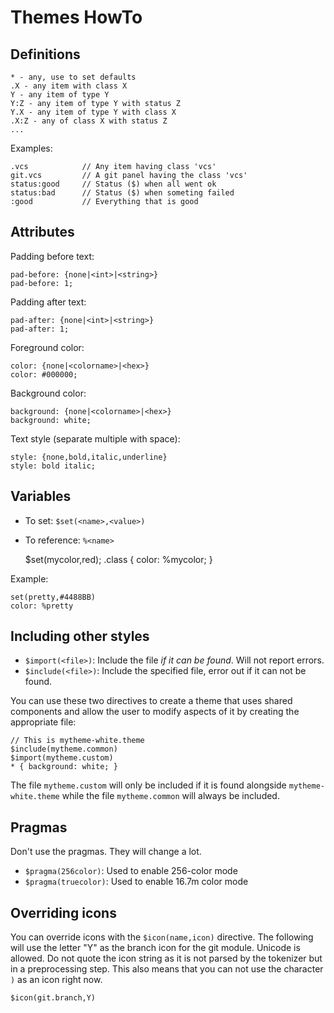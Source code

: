 Themes HowTo
============


## Definitions

    * - any, use to set defaults
    .X - any item with class X
    Y - any item of type Y
    Y:Z - any item of type Y with status Z
    Y.X - any item of type Y with class X
    .X:Z - any of class X with status Z
    ...

Examples:

    .vcs            // Any item having class 'vcs'
    git.vcs         // A git panel having the class 'vcs'
    status:good     // Status ($) when all went ok
    status:bad      // Status ($) when someting failed
    :good           // Everything that is good


## Attributes

Padding before text:

    pad-before: {none|<int>|<string>}
    pad-before: 1;

Padding after text:
    
    pad-after: {none|<int>|<string>}
    pad-after: 1;

Foreground color:
    
    color: {none|<colorname>|<hex>}
    color: #000000;

Background color:
    
    background: {none|<colorname>|<hex>}
    background: white;

Text style (separate multiple with space):

    style: {none,bold,italic,underline}
    style: bold italic;

## Variables

 * To set: `$set(<name>,<value>)`
 * To reference: `%<name>`

    $set(mycolor,red);
    .class {
        color: %mycolor;
    }

Example:

    set(pretty,#4488BB)
    color: %pretty

## Including other styles

 * `$import(<file>)`: Include the file *if it can be found*. Will not report errors.
 * `$include(<file>)`: Include the specified file, error out if it can not be found.

You can use these two directives to create a theme that uses shared components and allow
the user to modify aspects of it by creating the appropriate file:

    // This is mytheme-white.theme
    $include(mytheme.common)
    $import(mytheme.custom)
    * { background: white; }

The file `mytheme.custom` will only be included if it is found alongside `mytheme-white.theme`
while the file `mytheme.common` will always be included.

## Pragmas

Don't use the pragmas. They will change a lot.

 * `$pragma(256color)`: Used to enable 256-color mode
 * `$pragma(truecolor)`: Used to enable 16.7m color mode

## Overriding icons

You can override icons with the `$icon(name,icon)` directive. The following will
use the letter "Y" as the branch icon for the git module. Unicode is allowed. Do not quote
the icon string as it is not parsed by the tokenizer but in a preprocessing step. This
also means that you can not use the character `)` as an icon right now.

    $icon(git.branch,Y)